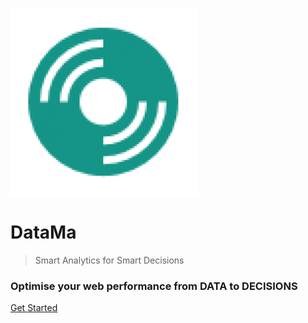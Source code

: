 ![logo](images/cropped-Datala-Logo-300x300.png)

# DataMa

> Smart Analytics for Smart Decisions

### Optimise your web performance from DATA to DECISIONS

[Get Started](README.md)
